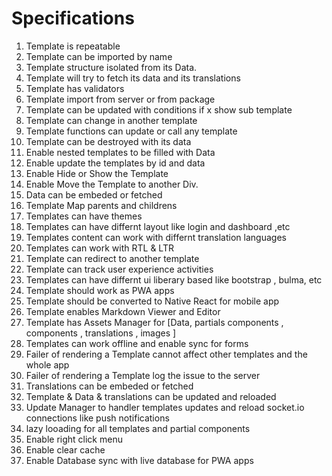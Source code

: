# Specifications

1. Template is repeatable
2. Template can be imported by name
3. Template structure isolated from its Data.
4. Template will try to fetch its data and its translations
5. Template has validators
6. Template import from server or from package
7. Template can be updated with conditions if x show sub template
8. Template can change in another template
9. Template functions can update or call any template
10. Template can be destroyed with its data
11. Enable nested templates to be filled  with Data
12. Enable update the templates by id and data
13. Enable Hide or Show the Template
14. Enable Move the Template to another Div.
15. Data can be embeded or fetched
16. Template Map parents and childrens
17. Templates can have themes
18. Templates can have differnt layout like login and dashboard ,etc
19. Templates content can work with differnt translation languages
20. Templates can work with RTL & LTR
21. Template can redirect to another template
22. Template can track user experience activities
23. Templates can have differnt ui liberary based like bootstrap , bulma, etc
24. Template should work as PWA apps
25. Template should be converted to Native React for mobile app
26. Template enables Markdown Viewer and Editor
27. Template has Assets Manager for [Data, partials components , components , translations , images ]
28. Templates can work offline and enable sync for forms
29. Failer of rendering a Template cannot affect other templates and the whole app
30. Failer of rendering a Template log the issue to the server
31. Translations can be embeded or fetched
32. Template & Data & translations can be updated and reloaded
33. Update Manager to handler templates updates and reload socket.io connections like push notifications
34. lazy looading for all templates and partial components
35. Enable right click menu
36. Enable clear cache
37. Enable Database sync with live database for PWA apps